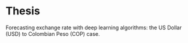 # Thesis
Forecasting exchange rate with deep learning algorithms: the US Dollar (USD) to Colombian Peso (COP) case.
